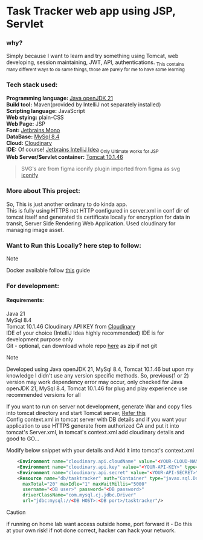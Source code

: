 # Task Tracker web app using JSP, Servlet

### why?
Simply because I want to learn and try something using Tomcat, web developing, session maintaining, JWT, API, authentications.
<sub>This contains many different ways to do same things, those are purely for me to have some learning</sub>

### Tech stack used:
**Programming language:** [Java openJDK 21](https://jdk.java.net/archive/)  
**Build tool:** Maven(provided by IntelliJ not separately installed)  
**Scripting language:** JavaScript  
**Web stying:** plain-CSS  
**Web Page:** JSP  
**Font:** [Jetbrains Mono](https://www.jetbrains.com/lp/mono/)  
**DataBase:** [MySql 8.4](https://dev.mysql.com/doc/relnotes/mysql/8.4/en/)  
**Cloud:** [Cloudinary](https://cloudinary.com/)  
**IDE:** Of course! [Jetbrains IntelliJ Idea](https://www.jetbrains.com/idea/) <sub>Only Ultimate works for JSP</sub>  
**Web Server/Servlet container:** [Tomcat 10.1.46](https://tomcat.apache.org/download-10.cgi)  

> SVG's are from figma iconify plugin imported from figma as svg [iconify](https://iconify.design)

### More about This project:
So, This is just another ordinary to do kinda app.  
This is fully using HTTPS not HTTP configured in server.xml in conf dir of tomcat itself and generated tls certificate locally for encryption
for data in transit, Server Side Rendering Web Application.
Used cloudinary for managing image asset.

<!-- ### Future of this project:
-> Filter option  
-> progress bar  
-> make UI like calendar to track as per day  
-> add logic and page modification for editing task => task edit can edit task title, task due date  
-> paging to reduce lag (Most probably covered with calendar style dashboard)  
-> add API so that can access via mobile app build later that communicate to this server for JSON response  -->

### Want to Run this Locally? here step to follow:
> [!NOTE]
> Docker available follow [this]() guide 

### For development:
#### Requirements:
Java 21  
MySql 8.4  
Tomcat 10.1.46
Cloudinary API KEY from [Cloudinary](https://cloudinary.com/)  
IDE of your choice (IntelliJ Idea highly recommended) IDE is for development purpose only  
Git - optional, can download whole repo [here](https://github.com/MrKumaran/TaskTracker/archive/refs/heads/main.zip) as zip if not git  

> [!NOTE]
> Developed using Java openJDK 21, MySql 8.4, Tomcat 10.1.46 but upon my knowledge I didn't use any version specific methods. So, previous(1 or 2) version may work dependency error may occur,
> only checked for Java openJDK 21, MySql 8.4, Tomcat 10.1.46 for plug and play experience use recommended versions for all

If you want to run on server not development, generate War and copy files into tomcat directory and start Tomcat server, [Refer this](https://www.baeldung.com/tomcat-deploy-war)   
Config context.xml in tomcat server with DB details and if you want your application to use HTTPS generate from authorized CA and put it into tomcat's Server.xml, in tomcat's context.xml add cloudinary details and good to GO...

Modify below snippet with your details and Add it into tomcat's context.xml
```XML
    <Environment name="cloudinary.api.cloudName" value="<YOUR-CLOUD-NAME>" type="java.lang.String"/>
    <Environment name="cloudinary.api.key" value="<YOUR-API-KEY>" type="java.lang.String"/>
    <Environment name="cloudinary.api.secret" value="<YOUR-API-SECRET>" type="java.lang.String"/>
    <Resource name="db/tasktracker" auth="Container" type="javax.sql.DataSource"
      maxTotal="20" maxIdle="1" maxWaitMillis="5000"
      username="<DB user>" password="<DB password>"
      driverClassName="com.mysql.cj.jdbc.Driver"
      url="jdbc:mysql://<DB HOST>:<DB port>/tasktracker"/>
```

> [!CAUTION]
> if running on home lab want access outside home, port forward it - Do this at your own risk! if not done correct, hacker can hack your network.

